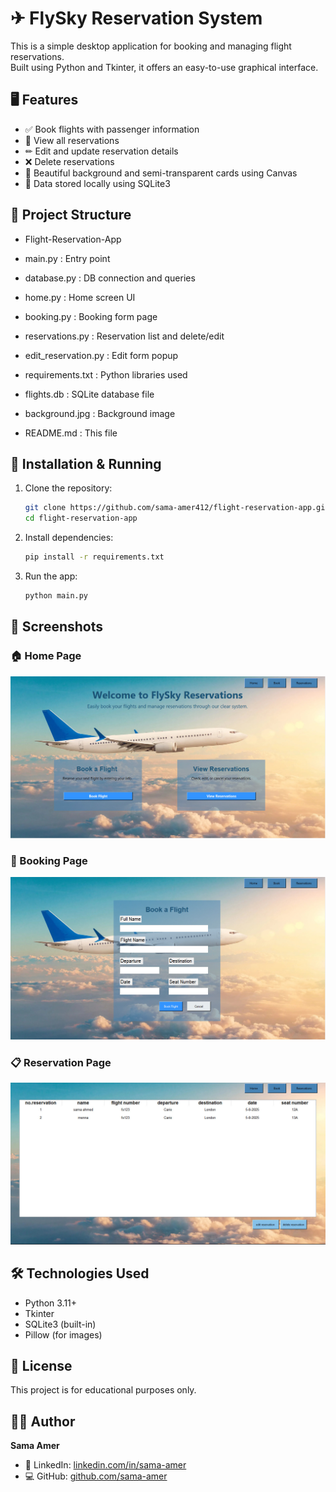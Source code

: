 # ✈ FlySky Reservation System

This is a simple desktop application for booking and managing flight reservations.  
Built using Python and Tkinter, it offers an easy-to-use graphical interface.

## 🖥  Features

- ✅ Book flights with passenger information
- 🧾 View all reservations
- ✏ Edit and update reservation details
- ❌ Delete reservations
- 🎨 Beautiful background and semi-transparent cards using Canvas
- 💾 Data stored locally using SQLite3
## 📁 Project Structure
- Flight-Reservation-App

- main.py                : Entry point
- database.py            : DB connection and queries
- home.py                : Home screen UI
- booking.py             : Booking form page
- reservations.py        : Reservation list and delete/edit
- edit_reservation.py    : Edit form popup
- requirements.txt       : Python libraries used
- flights.db             : SQLite database file
- background.jpg         : Background image
- README.md              : This file

## 🚀 Installation & Running

1. Clone the repository:
   ```bash
   git clone https://github.com/sama-amer412/flight-reservation-app.git
   cd flight-reservation-app 
   ```
2. Install dependencies:
   ```bash
   pip install -r requirements.txt
   ```
3. Run the app:
   ```bash
   python main.py
   ```

## 📸 Screenshots

### 🏠 Home Page
![Home Page](images/home_page.jpg)

### 📑 Booking Page
![Booking Page](images/book_page.jpg)

### 📋 Reservation Page
![Reservation Page](images/view_reservation_page.jpg)

## 🛠 Technologies Used

- Python 3.11+
- Tkinter
- SQLite3 (built-in)
- Pillow (for images)
## 📝 License
This project is for educational purposes only.

## 🙋‍♀ Author
**Sama Amer**

- 💼 LinkedIn: [linkedin.com/in/sama-amer](www.linkedin.com/in/sama-amer-644179364)
- 💻 GitHub: [github.com/sama-amer](https://github.com/https://github.com/sama-amer412)
